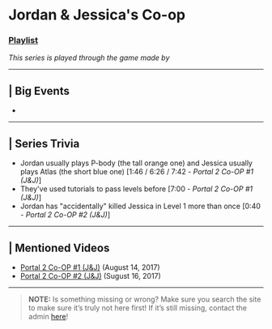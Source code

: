 # Jordan & Jessica's Co-op
### [Playlist](https://www.youtube.com/playlist?list=PLwljWXtmIKiTGt3yayAP9qXjBIT3obbnl)
*This series is played through the game []() made by []()*

----

## | Big Events
- 

----

## | Series Trivia
- Jordan usually plays P-body \(the tall orange one) and Jessica usually plays Atlas \(the short blue one) \[1:46 / 6:26 / 7:42 - *Portal 2 Co-OP #1 (J&J)*]
- They've used tutorials to pass levels before \[7:00 - *Portal 2 Co-OP #1 (J&J)*]
- Jordan has "accidentally" killed Jessica in Level 1 more than once \[0:40 - *Portal 2 Co-OP #2 (J&J)*]

----
 
## | Mentioned Videos
- [Portal 2 Co-OP #1 (J&J)](https://youtu.be/6GE1-ReTdtU) \(August 14, 2017)
- [Portal 2 Co-OP #2 (J&J)](https://youtu.be/PMN_G7V_6nI) \(Sugust 16, 2017)
 
----
 
> **NOTE:** Is something missing or wrong? Make sure you search the site to make sure it’s truly not here first! If it’s still missing, contact the admin [here](../chapter_2.md)!